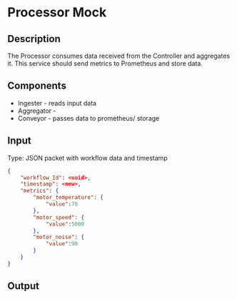 # Processor Mock
## Description
The Processor consumes data received from the Controller and aggregates it. This service should send metrics to Prometheus and store data.

## Components
* Ingester - reads input data
* Aggregator - <TBD>
* Conveyor - passes data to prometheus/ storage

## Input
Type: JSON packet with workflow data and timestamp 
```json
{
    "workflow_Id": <uuid>,
    "timestamp": <now>,
    "metrics": {
        "motor_temperature": {
            "value":70
        },
        "motor_speed": {
            "value":5000
        },
        "motor_noise": {
            "value":90
        }
    }
}
```

## Output
<TBD>
